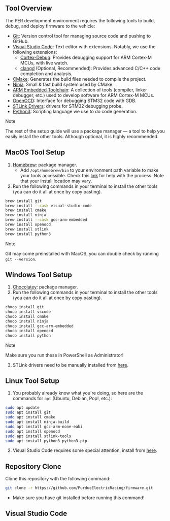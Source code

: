 ## Tool Overview
The PER development environment requires the following tools to build, debug, and deploy firmware to the vehicle:
- [Git](https://git-scm.com/downloads): Version control tool for managing source code and pushing to GitHub.
- [Visual Studio Code](https://code.visualstudio.com/): Text editor with extensions. Notably, we use the following extensions:
	- [Cortex-Debug](https://marketplace.visualstudio.com/items?itemName=marus25.cortex-debug): Provides debugging support for ARM Cortex-M MCUs, with live watch.
	- [clangd](https://marketplace.visualstudio.com/items?itemName=llvm-vs-code-extensions.vscode-clangd) (Optional, Recommended): Provides advanced C/C++ code completion and analysis. 
- [CMake](https://cmake.org/install/): Generates the build files needed to compile the project.
- [Ninja](https://ninja-build.org/): Small & fast build system used by CMake.
- [ARM Embedded Toolchain](https://developer.arm.com/downloads/-/arm-gnu-toolchain-downloads): A collection of tools  (compiler, linker debugger, etc.) used to develop software for ARM Cortex-M MCUs.
- [OpenOCD](https://openocd.org/): Interface for debugging STM32 code with GDB.
- [STLink Drivers](https://www.st.com/en/development-tools/stsw-link009.html): drivers for STM32 debugging probe.
- [Python3](https://www.python.org/downloads/): Scripting language we use to do code generation.

> [!NOTE]
> The rest of the setup guide will use a package manager — a tool to help you easily install the other tools. Although optional, it is highly recommended.

## MacOS Tool Setup
1. [Homebrew](https://brew.sh/): package manager.
	- Add `/opt/homebrew/bin` to your environment path variable to make your tools accessible. Check this [link](https://stackoverflow.com/questions/35677031/adding-homebrew-to-path) for help with the process. Note that your install location may vary.
2. Run the following commands in your terminal to install the other tools (you can do it all at once by copy pasting).
```bash
brew install git
brew install --cask visual-studio-code
brew install cmake
brew install ninja
brew install --cask gcc-arm-embedded
brew install openocd
brew install stlink
brew install python3
```
> [!NOTE]
> Git may come preinstalled with MacOS, you can double check by running `git --version`.

## Windows Tool Setup
1. [Chocolatey](https://chocolatey.org/install#install-step2): package manager.
2. Run the following commands in your terminal to install the other tools (you can do it all at once by copy pasting).
```bash
choco install git
choco install vscode
choco install cmake
choco install ninja
choco install gcc-arm-embedded
choco install openocd
choco install python
```
> [!NOTE]
> Make sure you run these in PowerShell as Administrator! 
3. STLink drivers need to be manually installed from [here](https://www.st.com/en/development-tools/stsw-link009.html).

## Linux Tool Setup
1. You probably already know what you're doing, so here are the commands for `apt` (Ubuntu, Debian, Pop!, etc.):
```bash
sudo apt update
sudo apt install git
sudo apt install cmake
sudo apt install ninja-build
sudo apt install gcc-arm-none-eabi
sudo apt install openocd
sudo apt install stlink-tools
sudo apt install python3 python3-pip
```
2. Visual Studio Code requires some special attention, install from [here](https://code.visualstudio.com/docs/setup/linux).

## Repository Clone
Clone this repository with the following command:
```bash
git clone -r https://github.com/PurdueElectricRacing/firmware.git
```
- Make sure you have git installed before running this command!


## Visual Studio Code